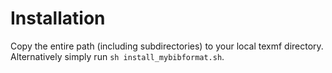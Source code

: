 # Installation

Copy the entire path (including subdirectories) to your local texmf
directory. Alternatively simply run `sh install_mybibformat.sh`.
